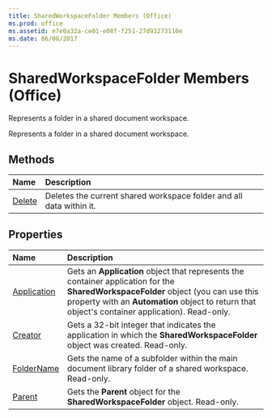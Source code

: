 ```yaml
---
title: SharedWorkspaceFolder Members (Office)
ms.prod: office
ms.assetid: e7e0a32a-ce01-e08f-f251-27d93273110e
ms.date: 06/08/2017
---
```



# SharedWorkspaceFolder Members (Office)
Represents a folder in a shared document workspace.

Represents a folder in a shared document workspace.


## Methods



|**Name**|**Description**|
|:-----|:-----|
|[Delete](sharedworkspacefolder-delete-method-office.md)|Deletes the current shared workspace folder and all data within it.|

## Properties



|**Name**|**Description**|
|:-----|:-----|
|[Application](sharedworkspacefolder-application-property-office.md)|Gets an  **Application** object that represents the container application for the **SharedWorkspaceFolder** object (you can use this property with an **Automation** object to return that object's container application). Read-only.|
|[Creator](sharedworkspacefolder-creator-property-office.md)|Gets a 32-bit integer that indicates the application in which the  **SharedWorkspaceFolder** object was created. Read-only.|
|[FolderName](sharedworkspacefolder-foldername-property-office.md)|Gets the name of a subfolder within the main document library folder of a shared workspace. Read-only.|
|[Parent](sharedworkspacefolder-parent-property-office.md)|Gets the  **Parent** object for the **SharedWorkspaceFolder** object. Read-only.|

